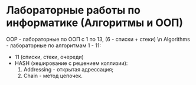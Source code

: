 # Лабораторные работы по информатике (Алгоритмы и ООП)
OOP - лабораторные по ООП с 1 по 13, (6 - списки + стеки) \n
Algorithms - лабораторные по алгоритмам 1 - 11: 
- 11 (списки, стеки, очереди)
- HASH (хеширование с решением коллизии):
  1) Addressing - открытая адрессация;
  2) Chain - метод цепочек.
